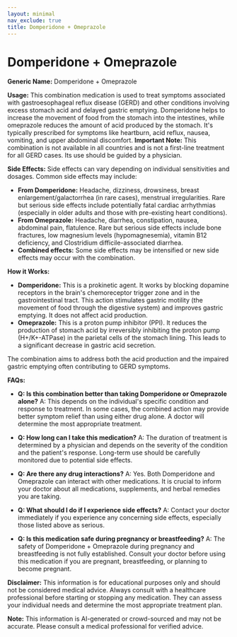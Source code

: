 ```yaml
---
layout: minimal
nav_exclude: true
title: Domperidone + Omeprazole
---
```


# Domperidone + Omeprazole

**Generic Name:** Domperidone + Omeprazole

**Usage:** This combination medication is used to treat symptoms associated with gastroesophageal reflux disease (GERD) and other conditions involving excess stomach acid and delayed gastric emptying.  Domperidone helps to increase the movement of food from the stomach into the intestines, while omeprazole reduces the amount of acid produced by the stomach.  It's typically prescribed for symptoms like heartburn, acid reflux, nausea, vomiting, and upper abdominal discomfort.  **Important Note:** This combination is not available in all countries and is not a first-line treatment for all GERD cases.  Its use should be guided by a physician.


**Side Effects:** Side effects can vary depending on individual sensitivities and dosages.  Common side effects may include:

* **From Domperidone:** Headache, dizziness, drowsiness, breast enlargement/galactorrhea (in rare cases), menstrual irregularities.  Rare but serious side effects include potentially fatal cardiac arrhythmias (especially in older adults and those with pre-existing heart conditions).
* **From Omeprazole:** Headache, diarrhea, constipation, nausea, abdominal pain, flatulence.  Rare but serious side effects include bone fractures, low magnesium levels (hypomagnesemia), vitamin B12 deficiency, and Clostridium difficile-associated diarrhea.
* **Combined effects:**  Some side effects may be intensified or new side effects may occur with the combination.


**How it Works:**

* **Domperidone:** This is a prokinetic agent. It works by blocking dopamine receptors in the brain's chemoreceptor trigger zone and in the gastrointestinal tract. This action stimulates gastric motility (the movement of food through the digestive system) and improves gastric emptying.  It does not affect acid production.
* **Omeprazole:** This is a proton pump inhibitor (PPI). It reduces the production of stomach acid by irreversibly inhibiting the proton pump (H+/K+-ATPase) in the parietal cells of the stomach lining.  This leads to a significant decrease in gastric acid secretion.

The combination aims to address both the acid production and the impaired gastric emptying often contributing to GERD symptoms.


**FAQs:**

* **Q: Is this combination better than taking Domperidone or Omeprazole alone?** A:  This depends on the individual's specific condition and response to treatment.  In some cases, the combined action may provide better symptom relief than using either drug alone.  A doctor will determine the most appropriate treatment.

* **Q: How long can I take this medication?** A: The duration of treatment is determined by a physician and depends on the severity of the condition and the patient's response.  Long-term use should be carefully monitored due to potential side effects.

* **Q: Are there any drug interactions?** A: Yes.  Both Domperidone and Omeprazole can interact with other medications.  It is crucial to inform your doctor about all medications, supplements, and herbal remedies you are taking.

* **Q:  What should I do if I experience side effects?** A:  Contact your doctor immediately if you experience any concerning side effects, especially those listed above as serious.

* **Q:  Is this medication safe during pregnancy or breastfeeding?** A:  The safety of Domperidone + Omeprazole during pregnancy and breastfeeding is not fully established.  Consult your doctor before using this medication if you are pregnant, breastfeeding, or planning to become pregnant.


**Disclaimer:** This information is for educational purposes only and should not be considered medical advice.  Always consult with a healthcare professional before starting or stopping any medication.  They can assess your individual needs and determine the most appropriate treatment plan.


**Note:** This information is AI-generated or crowd-sourced and may not be accurate. Please consult a medical professional for verified advice.